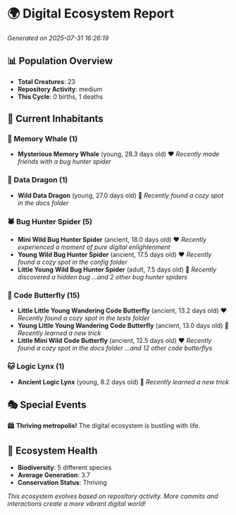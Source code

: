 # 🌍 Digital Ecosystem Report
*Generated on 2025-07-31 16:26:19*

## 📊 Population Overview
- **Total Creatures**: 23
- **Repository Activity**: medium
- **This Cycle**: 0 births, 1 deaths

## 👥 Current Inhabitants

### 🐋 Memory Whale (1)
- **Mysterious Memory Whale** (young, 28.3 days old) ❤️
  *Recently made friends with a bug hunter spider*

### 🐉 Data Dragon (1)
- **Wild Data Dragon** (young, 27.0 days old) 💛
  *Recently found a cozy spot in the docs folder*

### 🕷️ Bug Hunter Spider (5)
- **Mini Wild Bug Hunter Spider** (ancient, 18.0 days old) ❤️
  *Recently experienced a moment of pure digital enlightenment*
- **Young Wild Bug Hunter Spider** (ancient, 17.5 days old) ❤️
  *Recently found a cozy spot in the config folder*
- **Little Young Wild Bug Hunter Spider** (adult, 7.5 days old) 💚
  *Recently discovered a hidden bug*
  *...and 2 other bug hunter spiders*

### 🦋 Code Butterfly (15)
- **Little Little Young Wandering Code Butterfly** (ancient, 13.2 days old) ❤️
  *Recently found a cozy spot in the tests folder*
- **Young Little Young Wandering Code Butterfly** (ancient, 13.0 days old) 💛
  *Recently learned a new trick*
- **Little Mini Wild Code Butterfly** (ancient, 12.5 days old) ❤️
  *Recently found a cozy spot in the docs folder*
  *...and 12 other code butterflys*

### 🐱 Logic Lynx (1)
- **Ancient Logic Lynx** (young, 8.2 days old) 💚
  *Recently learned a new trick*

## 🎭 Special Events

🏙️ **Thriving metropolis!** The digital ecosystem is bustling with life.

## 🔬 Ecosystem Health
- **Biodiversity**: 5 different species
- **Average Generation**: 3.7
- **Conservation Status**: Thriving

*This ecosystem evolves based on repository activity. More commits and interactions create a more vibrant digital world!*